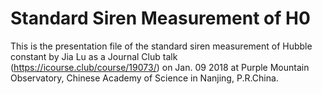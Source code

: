# Standard Siren Measurement of H0

This is the presentation file of the standard siren measurement of Hubble constant by Jia Lu as a Journal Club talk (https://icourse.club/course/19073/) on Jan. 09 2018 at Purple Mountain Observatory, Chinese Academy of Science in Nanjing, P.R.China.
